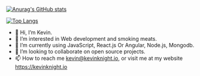 [![Anurag's GitHub stats](https://github-readme-stats.vercel.app/api?username=tgodkev )](https://github.com/anuraghazra/github-readme-stats)

[![Top Langs](https://github-readme-stats.vercel.app/api/top-langs/?username=tgodkev)](https://github.com/tgodkev/github-readme-stats)




- 👋 Hi, I’m Kevin.
- 👀 I’m interested in Web development and smoking meats.
- 🌱 I’m currently using JavaScript, React.js Or Angular, Node.js, Mongodb.
- 💞️ I’m looking to collaborate on open source projects.
- 📫 How to reach me kevin@kevinknight.io, or visit me at my website https://kevinknight.io

<!---
tgodkev/tgodkev is a ✨ special ✨ repository because its `README.md` (this file) appears on your GitHub profile.
You can click the Preview link to take a look at your changes.
--->
